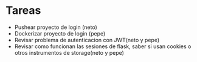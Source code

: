# Tareas

- Pushear proyecto de login (neto)
- Dockerizar proyecto de login (pepe)
- Revisar problema de autenticacion con JWT(neto y pepe)
- Revisar como funcionan las sesiones de flask, saber si usan cookies o otros instrumentos de storage(neto y pepe) 
